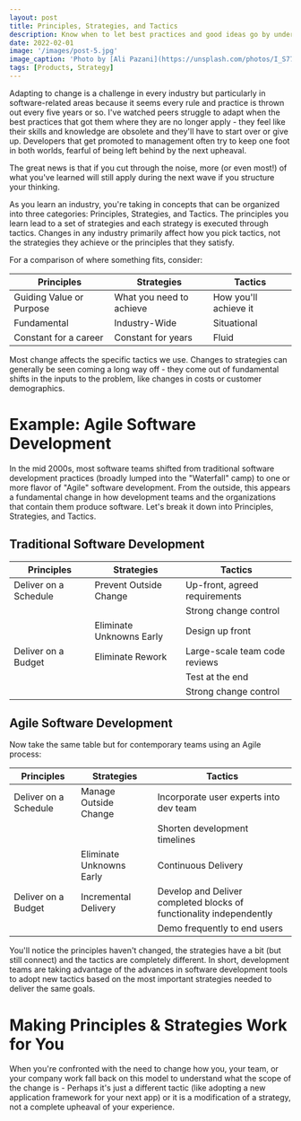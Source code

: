```yaml
---
layout: post
title: Principles, Strategies, and Tactics
description: Know when to let best practices and good ideas go by understanding the difference between principles, strategies, and tactics.
date: 2022-02-01
image: '/images/post-5.jpg'
image_caption: 'Photo by [Ali Pazani](https://unsplash.com/photos/I_S774RnI3g) on [Unsplash](https://unsplash.com/)'
tags: [Products, Strategy]
---
```


Adapting to change is a challenge in every industry but particularly in software-related areas because it seems every rule and practice is thrown out every five years or so.  I've watched peers struggle to adapt when the best practices that got them where they are no longer apply - they feel like their skills and knowledge are obsolete and they'll have to start over or give up.  Developers that get promoted to management often try to keep one foot in both worlds, fearful of being left behind by the next upheaval.

The great news is that if you cut through the noise, more (or even most!) of what you've learned will still apply during the next wave if you structure your thinking.

As you learn an industry, you're taking in concepts that can be organized into three categories: Principles, Strategies, and Tactics.  The principles you learn lead to a set of strategies and each strategy is executed through tactics.  Changes in any industry primarily affect how you pick tactics, not the strategies they achieve or the principles that they satisfy.

For a comparison of where something fits, consider:

| Principles | Strategies | Tactics |
| ---------- | ---------- | ------- |
| Guiding Value or Purpose | What you need to achieve | How you'll achieve it |
| Fundamental | Industry-Wide | Situational |
| Constant for a career | Constant for years | Fluid |

Most change affects the specific tactics we use.  Changes to strategies can generally be seen coming a long way off - they come out of fundamental shifts in the inputs to the problem, like changes in costs or customer demographics.

# Example: Agile Software Development

In the mid 2000s, most software teams shifted from traditional software development practices (broadly lumped into the "Waterfall" camp) to one or more flavor of "Agile" software development.  From the outside, this appears a fundamental change in how development teams and the organizations that contain them produce software.  Let's break it down into Principles, Strategies, and Tactics.

## Traditional Software Development

| Principles | Strategies | Tactics |
| ---------- | ---------- | ------- |
| Deliver on a Schedule | Prevent Outside Change | Up-front, agreed requirements |
|  |  | Strong change control |
|  | Eliminate Unknowns Early | Design up front |
| Deliver on a Budget | Eliminate Rework | Large-scale team code reviews |
|  |  | Test at the end |
|  |  | Strong change control |

## Agile Software Development

Now take the same table but for contemporary teams using an Agile process:

| Principles | Strategies | Tactics |
| ---------- | ---------- | ------- |
| Deliver on a Schedule | Manage Outside Change | Incorporate user experts into dev team |
|  |  | Shorten development timelines |
|  | Eliminate Unknowns Early | Continuous Delivery |
| Deliver on a Budget | Incremental Delivery | Develop and Deliver completed blocks of functionality independently |
|  |  | Demo frequently to end users  |

You'll notice the principles haven't changed, the strategies have a bit (but still connect) and the tactics are completely different.  In short, development teams are taking advantage of the advances in software development tools to adopt new tactics based on the most important strategies needed to deliver the same goals.

# Making Principles & Strategies Work for You

When you're confronted with the need to change how you, your team, or your company work fall back on this model to understand what the scope of the change is - Perhaps it's just a different tactic (like adopting a new application framework for your next app) or it is a modification of a strategy, not a complete upheaval of your experience.

